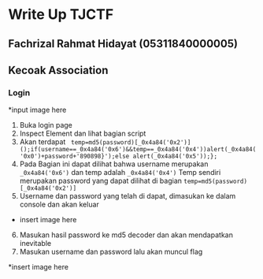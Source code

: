 # Write Up TJCTF 
## Fachrizal Rahmat Hidayat (05311840000005)
## Kecoak Association

### Login
*input image here

1. Buka login page
2. Inspect Element dan lihat bagian script 
3. Akan terdapat ``` temp=md5(password)[_0x4a84('0x2')]();if(username==_0x4a84('0x6')&&temp==_0x4a84('0x4'))alert(_0x4a84('0x0')+password+'890898}');else alert(_0x4a84('0x5'));};```
4. Pada Bagian ini dapat dilihat bahwa username merupakan `_0x4a84('0x6')` dan temp adalah `_0x4a84('0x4')` Temp sendiri merupakan password yang dapat dilihat di bagian `temp=md5(password)[_0x4a84('0x2')]`
5. Username dan password yang telah di dapat, dimasukan ke dalam console dan akan keluar 

* insert image here

6. Masukan hasil password ke md5 decoder dan akan mendapatkan inevitable
7. Masukan username dan password lalu akan muncul flag

*insert image here